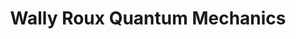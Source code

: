 ---
title: "Wally Roux Quantum Mechanics"
description: 'Coming of the age book. Wally Roux adalah jenius cilik yang tidak pernah fit in dengan lingkungannya dan menemukan pelarian di memperbaiki lubang di kuantum fisik.'
cover: "images/reading/wally-roux-quantum.jpeg"
publishDate: 2019-11-11
authors: "Nick Carr"
categories: ["stories & narratives"]
---